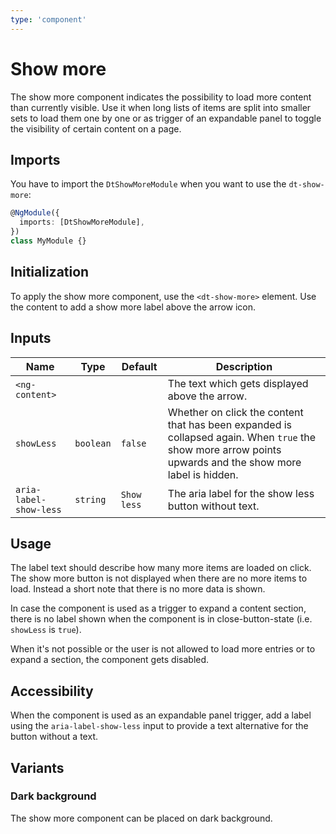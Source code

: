 ```yaml
---
type: 'component'
---
```


# Show more

The show more component indicates the possibility to load more content than
currently visible. Use it when long lists of items are split into smaller sets
to load them one by one or as trigger of an expandable panel to toggle the
visibility of certain content on a page.

## Imports

You have to import the `DtShowMoreModule` when you want to use the
`dt-show-more`:

```typescript
@NgModule({
  imports: [DtShowMoreModule],
})
class MyModule {}
```

## Initialization

To apply the show more component, use the `<dt-show-more>` element. Use the
content to add a show more label above the arrow icon.

<docs-source-example example="ShowMoreDefaultExample"></docs-source-example>

## Inputs

| Name                   | Type      | Default     | Description                                                                                                                                               |
| ---------------------- | --------- | ----------- | --------------------------------------------------------------------------------------------------------------------------------------------------------- |
| `<ng-content>`         |           |             | The text which gets displayed above the arrow.                                                                                                            |
| `showLess`             | `boolean` | `false`     | Whether on click the content that has been expanded is collapsed again. When `true` the show more arrow points upwards and the show more label is hidden. |
| `aria-label-show-less` | `string`  | `Show less` | The aria label for the show less button without text.                                                                                                     |

## Usage

The label text should describe how many more items are loaded on click. The show
more button is not displayed when there are no more items to load. Instead a
short note that there is no more data is shown.

In case the component is used as a trigger to expand a content section, there is
no label shown when the component is in close-button-state (i.e. `showLess` is
`true`).

<docs-source-example example="ShowMoreToggleExample"></docs-source-example>

When it's not possible or the user is not allowed to load more entries or to
expand a section, the component gets disabled.

<docs-source-example example="ShowMoreDisabledExample"></docs-source-example>

## Accessibility

When the component is used as an expandable panel trigger, add a label using the
`aria-label-show-less` input to provide a text alternative for the button
without a text.

## Variants

### Dark background

The show more component can be placed on dark background.

<docs-source-example example="ShowMoreDarkExample" themedark="true"></docs-source-example>
